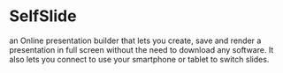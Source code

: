 # SelfSlide 
an Online presentation builder that lets you create, save and render a presentation in full screen without the need to download any software. It also lets you connect to use your smartphone or tablet to switch slides.
